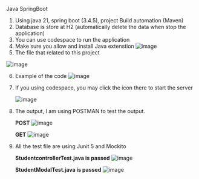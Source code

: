 Java SpringBoot
1. Using java 21, spring boot (3.4.5), project Build automation (Maven)
2. Database is store at H2 (automatically delete the data when stop the application)
3. You can use codespace to run the application
4. Make sure you allow and install Java extenstion
   ![image](https://github.com/user-attachments/assets/289a8887-2292-43e4-842c-42aec782cec4)
5. The file that related to this project
   
![image](https://github.com/user-attachments/assets/242a2f37-12e4-4d00-8a6a-54aa9f9f1441)

6. Example of the code
   ![image](https://github.com/user-attachments/assets/a50ff1d1-18cc-4c73-b486-5746ec89cb25)

7. If you using codespace,  you may click the icon there to start the server

   ![image](https://github.com/user-attachments/assets/dcd4e647-a081-4286-998a-84b86818b680)


9. The output, I am using POSTMAN to test the output.

   **POST**
   ![image](https://github.com/user-attachments/assets/1e9c2323-c28c-4e8f-8b54-647ba022e474)

   **GET**
   ![image](https://github.com/user-attachments/assets/cce0f9a6-ee0e-4364-9532-bbe77bcc5505)

10. All the test file are using Junit 5 and Mockito

    **StudentcontrollerTest.java is passed**
    ![image](https://github.com/user-attachments/assets/41529d19-fe4b-4e7d-ad91-de2830e4de7a)

    **StudentModalTest.java is passed**
    ![image](https://github.com/user-attachments/assets/7911b75a-ab6d-463d-8107-ade06f974b45)




   




